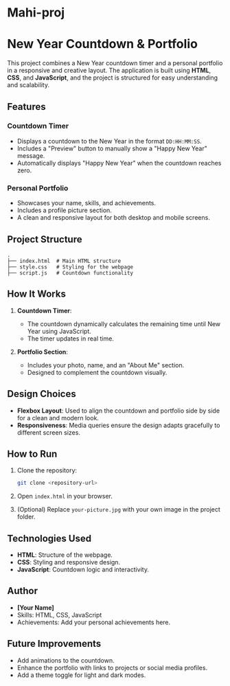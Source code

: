 # Mahi-proj
# New Year Countdown & Portfolio

This project combines a New Year countdown timer and a personal portfolio in a responsive and creative layout. The application is built using **HTML**, **CSS**, and **JavaScript**, and the project is structured for easy understanding and scalability.

## Features

### Countdown Timer
- Displays a countdown to the New Year in the format `DD:HH:MM:SS`.
- Includes a "Preview" button to manually show a "Happy New Year" message.
- Automatically displays "Happy New Year" when the countdown reaches zero.

### Personal Portfolio
- Showcases your name, skills, and achievements.
- Includes a profile picture section.
- A clean and responsive layout for both desktop and mobile screens.

## Project Structure

```plaintext
.
├── index.html  # Main HTML structure
├── style.css   # Styling for the webpage
├── script.js   # Countdown functionality
```

## How It Works

1. **Countdown Timer**:
   - The countdown dynamically calculates the remaining time until New Year using JavaScript.
   - The timer updates in real time.

2. **Portfolio Section**:
   - Includes your photo, name, and an "About Me" section.
   - Designed to complement the countdown visually.

## Design Choices

- **Flexbox Layout**: Used to align the countdown and portfolio side by side for a clean and modern look.
- **Responsiveness**: Media queries ensure the design adapts gracefully to different screen sizes.

## How to Run

1. Clone the repository:
   ```bash
   git clone <repository-url>
   ```

2. Open `index.html` in your browser.

3. (Optional) Replace `your-picture.jpg` with your own image in the project folder.

## Technologies Used

- **HTML**: Structure of the webpage.
- **CSS**: Styling and responsive design.
- **JavaScript**: Countdown logic and interactivity.

## Author

- **[Your Name]**
- Skills: HTML, CSS, JavaScript
- Achievements: Add your personal achievements here.

## Future Improvements

- Add animations to the countdown.
- Enhance the portfolio with links to projects or social media profiles.
- Add a theme toggle for light and dark modes.

